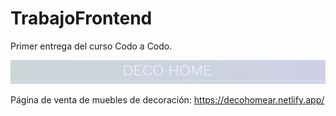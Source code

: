 # TrabajoFrontend
Primer entrega del curso Codo a Codo.

![imagen sitio version móvil](https://github.com/andr-vg/TrabajoFrontend/blob/main/img/titulo.png)

Página de venta de muebles de decoración: https://decohomear.netlify.app/
